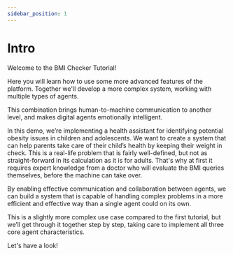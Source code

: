 ```yaml
---
sidebar_position: 1
---
```


# Intro

Welcome to the BMI Checker Tutorial!

Here you will learn how to use some more advanced features of the platform. Together we'll develop a more complex system, working with multiple types of agents. 

This combination brings human-to-machine communication to another level, and makes digital agents emotionally intelligent. 

In this demo, we’re implementing a health assistant for identifying potential obesity issues in children and adolescents. We want to create a system 
that can help parents take care of their child’s health by keeping their weight in check.
This is a real-life problem that is fairly well-defined, but not as straight-forward in its calculation as it is for adults.
That's why at first it requires expert knowledge from a doctor who will evaluate the BMI queries themselves, before the machine can take over.

By enabling effective communication and collaboration between agents, we can build a system that is capable of handling complex problems in a more efficient and effective way than a single agent could on its own.

This is a slightly more complex use case compared to the first tutorial, but we’ll get through it together step by step,
taking care to implement all three core agent characteristics. 

Let's have a look!